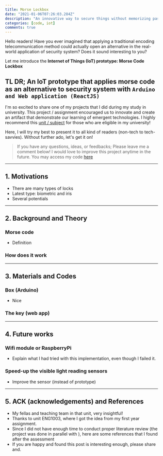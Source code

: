 ```yaml
---
title: Morse Lockbox
date: "2021-01-06T07:26:03.284Z"
description: "An innovative way to secure things without memorizing passwords"
categories: [code, iot]
comments: true
---
```


Hello readers! Have you ever imagined that applying a traditional encoding telecommunication method could actually open an alternative in the real-world application of security system? Does it sound interesting to you?

Let me introduce the **Internet of Things (IoT) prototype: Morse Code Lockbox**

## TL DR; An IoT prototype that applies morse code as an alternative to security system with `Arduino and Web application (ReactJS)`

I'm so excited to share one of my projects that I did during my study in university. This project / assignment encouraged us to innovate and create an artifact that demonstrate our learning of emergent technologies. I highly recommend this [unit / subject](https://www3.monash.edu/pubs/2019handbooks/units/FIT3146.html) for those who are eligible in my university!

Here, I will try my best to present it to all kind of readers (non-tech to tech-savvies). Without further ado, let's get it on!

> If you have any questions, ideas, or feedbacks; Please leave me a comment below! I would love to improve this project anytime in the future. You may access my code [here](https://github.com/riordanalfredo/morse-lockbox)

---

## 1. Motivations

- There are many types of locks
- Latest type: biometric and iris
- Several potentials

---

## 2. Background and Theory

### Morse code

- Definition

### How does it work

---

## 3. Materials and Codes

### Box (Arduino)

- Nice

### The key (web app)

---

## 4. Future works

### Wifi module or RaspberryPi

- Explain what I had tried with this implementation, even though I failed it.

### Speed-up the visible light reading sensors

- Improve the sensor (instead of prototype)

---

## 5. ACK (acknowledgements) and References

- My fellas and teaching team in that unit, very insightful!
- Thanks to unit ENG1003, where I got the idea from my first year assignment.
- Since I did not have enough time to conduct proper literature review (the project was done in parallel with ), here are some references that I found after the assessment
- If you are happy and found this post is interesting enough, please share and.
